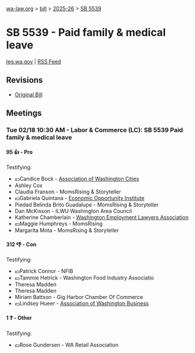 [wa-law.org](/) > [bill](/bill/) > [2025-26](/bill/2025-26/) > [SB 5539](/bill/2025-26/sb/5539/)

# SB 5539 - Paid family & medical leave
[leg.wa.gov](https://app.leg.wa.gov/billsummary?BillNumber=5539&Year=2025&Initiative=false) | [RSS Feed](./rss.xml)

## Revisions
* [Original Bill](1/)

## Meetings
### Tue 02/18 10:30 AM - Labor & Commerce (LC): SB 5539 Paid family & medical leave
#### 95 👍 - Pro
Testifying:
* 💵Candice Bock - [Association of Washington Cities](/org/association_of_washington_cities/)
* Ashley Cox
* Claudia Franson - MomsRising & Storyteller
* 💵Gabriela Quintana - [Economic Opportunity Institute](/org/economic_opportunity_institute/)
* Piedad Belinda Brito Guadalupe - MomsRising & Storyteller
* Dan McKisson - ILWU Washington Area Council
* Katherine Chamberlain - [Washington Employment Lawyers Association](/org/washington_employment_lawyers_association/)
* 💵Maggie Humphreys - MomsRising
* Margarita Mota - MomsRising & Storyteller

#### 312 👎 - Con
Testifying:
* 💵Patrick Connor - NFIB
* 💵Tammie Hetrick - Washington Food Industry Associatio
* Theresa Madden
* Theresa Madden
* Miriam Battson - Gig Harbor Chamber Of Commerce
* 💵Lindsey Hueer - [Association of Washington Business](/org/association_of_washington_business/)

#### 1 ❓ - Other
Testifying:
* 💵Rose Gundersen - WA Retail Association
